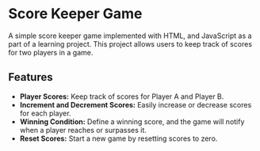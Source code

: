 # Score Keeper Game

A simple score keeper game implemented with HTML, and JavaScript as a part of a learning project. This project allows users to keep track of scores for two players in a game.

## Features

- **Player Scores:** Keep track of scores for Player A and Player B.
- **Increment and Decrement Scores:** Easily increase or decrease scores for each player.
- **Winning Condition:** Define a winning score, and the game will notify when a player reaches or surpasses it.
- **Reset Scores:** Start a new game by resetting scores to zero.
